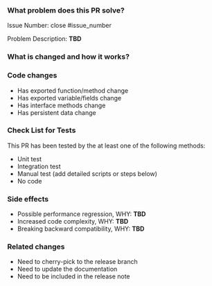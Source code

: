 <!-- Thank you for contributing to TiKV Java Client!

PR Title Format: "[close/to/fix #issue_number] summary" -->

### What problem does this PR solve?

Issue Number: close #issue_number

Problem Description: **TBD**

### What is changed and how it works?



### Code changes

<!-- REMOVE the items that are not applicable -->
- Has exported function/method change
- Has exported variable/fields change
- Has interface methods change
- Has persistent data change

### Check List for Tests

This PR has been tested by the at least one of the following methods:
- Unit test
- Integration test
- Manual test (add detailed scripts or steps below)
- No code

### Side effects

<!-- REMOVE the items that are not applicable -->
- Possible performance regression, WHY: **TBD**
- Increased code complexity, WHY: **TBD**
- Breaking backward compatibility, WHY: **TBD**

### Related changes

<!-- REMOVE the items that are not applicable -->
- Need to cherry-pick to the release branch
- Need to update the documentation
- Need to be included in the release note
